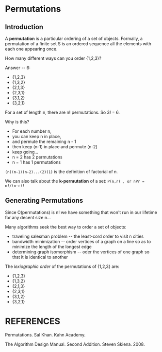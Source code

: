 Permutations
============

## Introduction

A **permutation** is a particular ordering of a set of objects.
Formally, a permutation of a finite set S is an ordered sequence all the elements with each one appearing once.

How many different ways can you order {1,2,3}?

Answer -- 6:
- {1,2,3}
- {1,3,2}
- {2,1,3}
- {2,3,1}
- {3,1,2}
- {3,2,1}

For a set of length n, there are n! permutations.
So 3! = 6.

Why is this?
- For each number n,
- you can keep n in place,
- and permute the remaining n - 1
- then keep (n-1) in place and permute (n-2)
- keep going...
- n = 2 has 2 permutations
- n = 1 has 1 permutations

`(n)(n-1)(n-2)...(2)(1)` is the definition of factorial of n.

We can also talk about the **k-permutation** of a set: `P(n,r) , or nPr = n!/(n-r)!`

## Generating Permutations

Since O(permutations) is n! we have something that won't run in our lifetime for any decent size n...

Many algorithms seek the best way to order a set of objects:
- traveling salesman problem -- the least-cord order to visit n cities
- bandwidth minimization -- order vertices of a graph on a line so as to minimize the length of the longest edge
- determining graph isomorphism -- oder the vertices of one graph so that it is identical to another

The _lexiographic order_ of the permutations of {1,2,3} are:

- {1,2,3}
- {1,3,2}
- {2,1,3}
- {2,3,1}
- {3,1,2}
- {3,2,1}

# REFERENCES

Permutations. Sal Khan. Kahn Academy.

The Algorithm Design Manual. Second Addition. Steven Skiena. 2008.